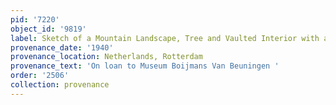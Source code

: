 ```yaml
---
pid: '7220'
object_id: '9819'
label: Sketch of a Mountain Landscape, Tree and Vaulted Interior with a Wall Clock
provenance_date: '1940'
provenance_location: Netherlands, Rotterdam
provenance_text: 'On loan to Museum Boijmans Van Beuningen '
order: '2506'
collection: provenance
---
```

